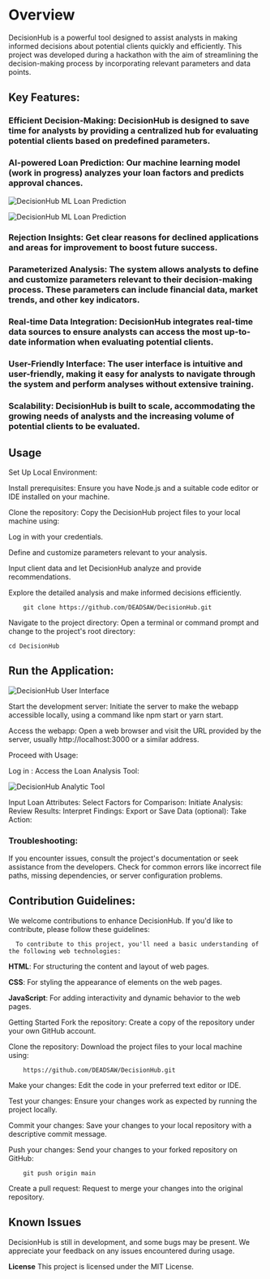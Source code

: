 # **Overview**


DecisionHub is a powerful tool designed to assist analysts in making informed decisions about potential clients quickly and efficiently. This project was developed during a hackathon with the aim of streamlining the decision-making process by incorporating relevant parameters and data points.


## **Key Features:**
### Efficient Decision-Making:   DecisionHub is designed to save time for analysts by providing a centralized hub for evaluating potential clients based on predefined parameters.

### AI-powered Loan Prediction:  Our machine learning model (work in progress) analyzes your loan factors and predicts approval chances.
![DecisionHub ML Loan Prediction](https://github.com/DEADSAW/DecisionHub/blob/main/ml_loan)

![DecisionHub ML Loan Prediction](https://github.com/DEADSAW/DecisionHub/blob/main/mlpredict)





### Rejection Insights: Get clear reasons for declined applications and areas for improvement to boost future success.

### Parameterized Analysis:  The system allows analysts to define and customize parameters relevant to their decision-making process. These parameters can include financial data, market trends, and other key indicators.

### Real-time Data Integration:   DecisionHub integrates real-time data sources to ensure analysts can access the most up-to-date information when evaluating potential clients.

### User-Friendly Interface:  The user interface is intuitive and user-friendly, making it easy for analysts to navigate through the system and perform analyses without extensive training.

### Scalability: DecisionHub is built to scale, accommodating the growing needs of analysts and the increasing volume of potential clients to be evaluated.





## **Usage**


Set Up Local Environment:

Install prerequisites: Ensure you have Node.js and a suitable code editor or IDE installed on your machine.

Clone the repository: Copy the DecisionHub project files to your local machine using:




Log in with your credentials.

Define and customize parameters relevant to your analysis.

Input client data and let DecisionHub analyze and provide recommendations.

Explore the detailed analysis and make informed decisions efficiently.

        git clone https://github.com/DEADSAW/DecisionHub.git

Navigate to the project directory: Open a terminal or command prompt and change to the project's root directory:

    cd DecisionHub

## Run the Application: ##


![DecisionHub User Interface](https://github.com/DEADSAW/DecisionHub/blob/main/Screenshot%202024-01-19%20143008.png)


 Start the development server: Initiate the server to make the webapp accessible locally, using a command like npm start or yarn start.
 
Access the webapp: Open a web browser and visit the URL provided by the server, usually http://localhost:3000 or a similar address.


Proceed with Usage:

Log in :
Access the Loan Analysis Tool:

![DecisionHub Analytic Tool](https://github.com/DEADSAW/DecisionHub/blob/main/Screenshot%202024-01-19%20143903.png)

Input Loan Attributes:
Select Factors for Comparison:
Initiate Analysis:
Review Results:
Interpret Findings:
Export or Save Data (optional):
Take Action:


### Troubleshooting: ###

   If you encounter issues, consult the project's documentation or seek assistance from the developers.
   Check for common errors like incorrect file paths, missing dependencies, or server configuration problems.
    






## Contribution Guidelines:


We welcome contributions to enhance DecisionHub. If you'd like to contribute, please follow these guidelines:

      To contribute to this project, you'll need a basic understanding of the following web technologies:

**HTML**: For structuring the content and layout of web pages.

**CSS**: For styling the appearance of elements on the web pages.

**JavaScript**: For adding interactivity and dynamic behavior to the web pages.



Getting Started
       Fork the repository: Create a copy of the repository under your own GitHub account.
       
   Clone the repository: Download the project files to your local machine using:

        https://github.com/DEADSAW/DecisionHub.git

Make your changes: Edit the code in your preferred text editor or IDE.

Test your changes: Ensure your changes work as expected by running the project locally.

Commit your changes: Save your changes to your local repository with a descriptive commit message.

Push your changes: Send your changes to your forked repository on GitHub:

        git push origin main
        
Create a pull request: Request to merge your changes into the original repository.

## **Known Issues**

DecisionHub is still in development, and some bugs may be present.
We appreciate your feedback on any issues encountered during usage.



**License**
This project is licensed under the MIT License.
